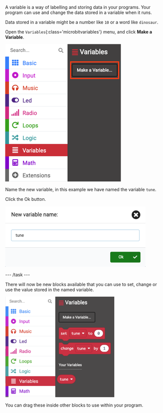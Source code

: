 A variable is a way of labelling and storing data in your programs. Your program can use and change the data stored in a variable when it runs.

Data stored in a variable might be a number like `10` or a word like `dinosaur`.


Open the `Variables`{:class='microbitvariables'} menu, and click **Make a Variable**.

![The Variables menu, open with the 'Make a Variable' button highlighted](images/variable-menu.png)


Name the new variable, in this example we have named the variable `tune`. 

Click the Ok button.

<img src="images/variable-tune.png" alt="The 'New variable name' window, with the name 'tune' written in the box" width="450"/>

--- /task ---

There will now be new blocks available that you can use to set, change or use the value stored in the named variable. 

<img src="images/variableblocks-tune.png" alt="The Variables menu - with new blocks to set, change and use the value of the tune variable." width="350"/>

You can drag these inside other blocks to use within your program.

